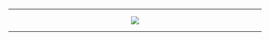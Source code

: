 

<p align="left">
<hr>
<p align="center">
    <img src="https://skillicons.dev/icons?i=html,css,js,php,py,r,java,c,nodejs,mysql,vscode,windows"
 </p>
<hr>
